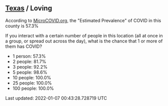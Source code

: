 
## [Texas](/united-states/texas) / Loving

According to [MicroCOVID.org](http://microcovid.org),
the "Estimated Prevalence" of COVID in this county is 57.3%

If you interact with a certain number of people in this location
(all at once in a group, or spread out across the day), what is the chance that
1 or more of them has COVID?

- 1 person: 57.3%
- 2 people: 81.7%
- 3 people: 92.2%
- 5 people: 98.6%
- 10 people: 100.0%
- 25 people: 100.0%
- 100 people: 100.0%

Last updated: 2022-01-07 00:43:28.728719 UTC

